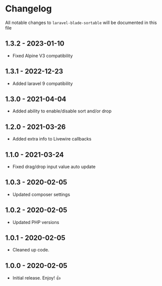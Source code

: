 # Changelog

All notable changes to `laravel-blade-sortable` will be documented in this file

## 1.3.2 - 2023-01-10

- Fixed Alpine V3 compatibility

## 1.3.1 - 2022-12-23

- Added laravel 9 compatibility

## 1.3.0 - 2021-04-04

- Added ability to enable/disable sort and/or drop

## 1.2.0 - 2021-03-26

- Added extra info to Livewire callbacks

## 1.1.0 - 2021-03-24

- Fixed drag/drop input value auto update 

## 1.0.3 - 2020-02-05

- Updated composer settings

## 1.0.2 - 2020-02-05

- Updated PHP versions

## 1.0.1 - 2020-02-05

- Cleaned up code.

## 1.0.0 - 2020-02-05

- Initial release. Enjoy! 👍
